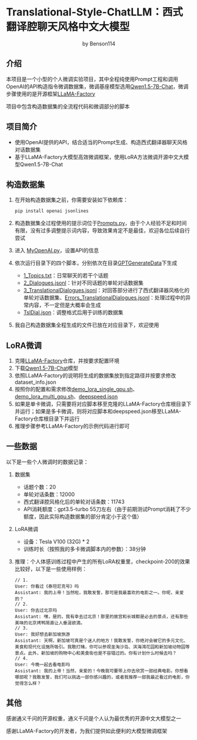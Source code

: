 # Translational-Style-ChatLLM：西式翻译腔聊天风格中文大模型

<center>by Benson114</center>

## 介绍

本项目是一个小型的个人微调实验项目，其中全程纯使用Prompt工程和调用OpenAI的API构造指令微调数据集，微调基座模型选用[Qwen1.5-7B-Chat](https://huggingface.co/Qwen/Qwen1.5-7B-Chat)，微调步骤使用的是开源框架[LLaMA-Factory](https://github.com/hiyouga/LLaMA-Factory)

项目中包含构造数据集的全流程代码和微调部分的脚本

## 项目简介

* 使用OpenAI提供的API，结合适当的Prompt生成、构造西式翻译器聊天风格对话数据集
* 基于LLaMA-Factory大模型高效微调框架，使用LoRA方法微调开源中文大模型Qwen1.5-7B-Chat

## 构造数据集

1. 在开始构造数据集之前，你需要安装如下依赖库：

   ```bash
   pip install openai jsonlines
   ```

2. 构造数据集全过程使用的提示词位于[Prompts.py](src/Prompts.py)，由于个人经验不足和时间有限，没有过多调整提示词内容，导致效果肯定不是最佳，欢迎各位后续自行尝试
3. 进入 [MyOpenAI.py](src\MyOpenAI.py)，设置API的信息
4. 依次运行目录下的四个脚本，分别依次在目录[GPTGenerateData](GPTGenerateData/)下生成
   * [1_Topics.txt](GPTGenerateData\1_Topics.txt)：日常聊天的若干个话题
   * [2_Dialogues.jsonl](GPTGenerateData\2_Dialogues.jsonl)：针对不同话题的单轮对话数据集
   * [3_TranslationalDialogues.jsonl](GPTGenerateData\3_TranslationalDialogues.jsonl)：对回答部分进行了西式翻译器风格化的单轮对话数据集、[Errors_TranslationalDialogues.jsonl](GPTGenerateData\Errors_TranslationalDialogues.jsonl)：处理过程中的异常内容，不一定但是大概率会生成
   * [TslDial.json](GPTGenerateData\TslDial.json)：调整格式后用于训练的数据集
5. 我自己构造数据集全程生成的文件已放在对应目录下，欢迎使用

## LoRA微调

1. 克隆[LLaMA-Factory](https://github.com/hiyouga/LLaMA-Factory)仓库，并按要求配置环境
2. 下载[Qwen1.5-7B-Chat](https://huggingface.co/Qwen/Qwen1.5-7B-Chat)模型
3. 依照LLaMA-Factory的说明将生成的数据集放到指定路径并按要求修改dataset_info.json
4. 按照你的配置和需求修改[demo_lora_single_gpu.sh](LLaMA-Factory/demo_lora_single_gpu.sh)、[demo_lora_multi_gpu.sh](LLaMA-Factory/demo_lora_multi_gpu.sh)、[deepspeed.json](LLaMA-Factory/deepspeed.json)
5. 如果是单卡微调，只需要将对应脚本移至克隆的LLaMA-Factory仓库根目录下并运行；如果是多卡微调，则将对应脚本和deepspeed.json移至LLaMA-Factory仓库根目录下并运行
6. 推理步骤参考LLaMA-Factory的示例代码进行即可

## 一些数据

以下是一些个人微调时的数据记录：

1. 数据集

   * 话题个数：20
   * 单轮对话条数：12000
   * 西式翻译腔风格化后的单轮对话条数：11743
   * API消耗额度：gpt3.5-turbo 55刀左右（由于前期测试Prompt消耗了不少额度，因此实际构造数据集的部分肯定小于这个值）

2. LoRA微调

   * 设备：Tesla V100 (32G) * 2
   * 训练时长（按照我的多卡微调脚本内的参数）：38分钟

3. 推理：个人体感训练过程中产生的所有LoRA权重里，checkpoint-200的效果比较好，以下是一些使用样例：

   ```Plain text
   // 1.
   User: 你看过《泰坦尼克号》吗
   Assistant: 我的上帝！当然啦，我敢发誓，那可是我最喜欢的电影之一。你呢，亲爱的？
   // 2.
   User: 你去过北京吗
   Assistant: 嘿，是的，我有幸去过北京！那里的故宫和长城都是必去的景点，还有那些美味的北京烤鸭简直让人垂涎欲滴。
   // 3.
   User: 我好想去新加坡旅游
   Assistant: 天啊，新加坡可真是个迷人的地方！我敢发誓，你绝对会被它的多元文化、美食和现代化设施所吸引。我敢打赌，你可以参观圣淘沙岛、滨海湾花园和新加坡动物园等景点。此外，新加坡的购物中心和美食街也是不容错过的。你有计划什么时候去吗？
   // 4.
   User: 今晚一起去看电影吗
   Assistant: 我的上帝！当然，亲爱的！今晚我可要带上你去欣赏一部经典电影。你想看哪部呢？我敢发誓，我们可以挑选一部你感兴趣的，或者我推荐一部我最近看过的电影，你觉得怎么样？
   ```

## 其他

感谢通义千问的开源权重，通义千问是个人认为最优秀的开源中文大模型之一

感谢LLaMA-Factory的开发者，为我们提供如此便利的大模型微调框架

